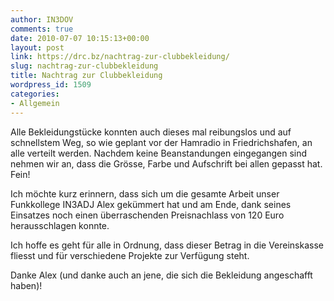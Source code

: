 ```yaml
---
author: IN3DOV
comments: true
date: 2010-07-07 10:15:13+00:00
layout: post
link: https://drc.bz/nachtrag-zur-clubbekleidung/
slug: nachtrag-zur-clubbekleidung
title: Nachtrag zur Clubbekleidung
wordpress_id: 1509
categories:
- Allgemein
---
```


Alle Bekleidungstücke konnten auch dieses mal reibungslos und auf schnellstem Weg, so wie geplant vor der Hamradio in Friedrichshafen, an alle verteilt werden. Nachdem keine Beanstandungen eingegangen sind nehmen wir an, dass die Grösse, Farbe und Aufschrift bei allen gepasst hat. Fein!

Ich möchte kurz erinnern, dass sich um die gesamte Arbeit unser Funkkollege IN3ADJ Alex gekümmert hat und am Ende, dank seines Einsatzes noch einen überraschenden Preisnachlass von 120 Euro herausschlagen konnte.

Ich hoffe es geht für alle in Ordnung, dass dieser Betrag in die Vereinskasse fliesst und für verschiedene Projekte zur Verfügung steht.

Danke Alex (und danke auch an jene, die sich die Bekleidung angeschafft haben)!
